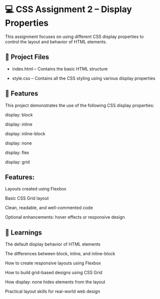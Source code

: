 # 💻 CSS Assignment 2 – Display Properties

This assignment focuses on using different CSS display properties to control the layout and behavior of HTML elements.

## 📁 Project Files
- index.html – Contains the basic HTML structure

- style.css – Contains all the CSS styling using various display properties

## 🎯 Features

This project demonstrates the use of the following CSS display properties:

display: block

display: inline

display: inline-block

display: none

display: flex

display: grid

## Features:
Layouts created using Flexbox

Basic CSS Grid layout

Clean, readable, and well-commented code

Optional enhancements: hover effects or responsive design

## 📘 Learnings
The default display behavior of HTML elements

The differences between block, inline, and inline-block

How to create responsive layouts using Flexbox

How to build grid-based designs using CSS Grid

How display: none hides elements from the layout

Practical layout skills for real-world web design
